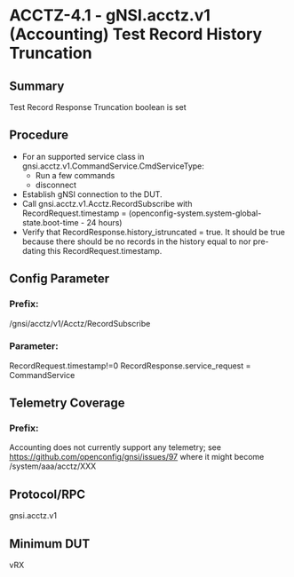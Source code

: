 # ACCTZ-4.1 - gNSI.acctz.v1 (Accounting) Test Record History Truncation

## Summary
Test Record Response Truncation boolean is set

## Procedure
- For an supported service class in gnsi.acctz.v1.CommandService.CmdServiceType:
	- Run a few commands
	- disconnect
- Establish gNSI connection to the DUT.
- Call gnsi.acctz.v1.Acctz.RecordSubscribe with RecordRequest.timestamp = (openconfig-system.system-global-state.boot-time - 24 hours)
- Verify that RecordResponse.history_istruncated = true.  It should be true because there should be no records in the history equal to nor pre-dating this RecordRequest.timestamp.

## Config Parameter
### Prefix:
/gnsi/acctz/v1/Acctz/RecordSubscribe

### Parameter:
RecordRequest.timestamp!=0
RecordResponse.service_request = CommandService

## Telemetry Coverage
### Prefix:
Accounting does not currently support any telemetry; see https://github.com/openconfig/gnsi/issues/97 where it might become /system/aaa/acctz/XXX

## Protocol/RPC
gnsi.acctz.v1

## Minimum DUT
vRX
